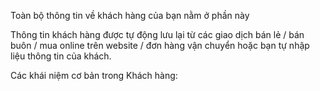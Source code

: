 Toàn bộ thông tin về khách hàng của bạn nằm ở phần này

Thông tin khách hàng được tự động lưu lại từ các giao dịch bán lẻ / bán buôn / mua online trên website / đơn hàng vận chuyển hoặc bạn tự nhập liệu thông tin của khách.

Các khái niệm cơ bản trong Khách hàng:
